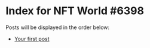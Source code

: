 # Index for NFT World #6398
Posts will be displayed in the order below:

- [Your first post](./001-first.md)

